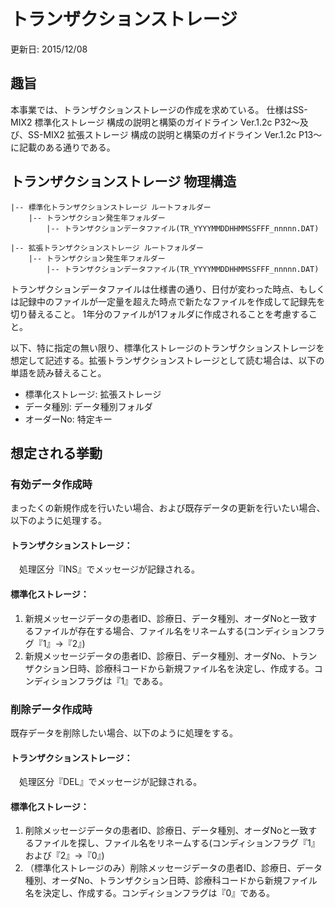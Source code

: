 # トランザクションストレージ
更新日: 2015/12/08

## 趣旨
本事業では、トランザクションストレージの作成を求めている。
仕様はSS-MIX2 標準化ストレージ 構成の説明と構築のガイドライン Ver.1.2c P32～及び、SS-MIX2 拡張ストレージ 構成の説明と構築のガイドライン Ver.1.2c P13～に記載のある通りである。

## トランザクションストレージ 物理構造

    |-- 標準化トランザクションストレージ ルートフォルダー
        |-- トランザクション発生年フォルダー
            |-- トランザクションデータファイル(TR_YYYYMMDDHHMMSSFFF_nnnnn.DAT)

    |-- 拡張トランザクションストレージ ルートフォルダー
        |-- トランザクション発生年フォルダー
            |-- トランザクションデータファイル(TR_YYYYMMDDHHMMSSFFF_nnnnn.DAT)

トランザクションデータファイルは仕様書の通り、日付が変わった時点、もしくは記録中のファイルが一定量を超えた時点で新たなファイルを作成して記録先を切り替えること。
1年分のファイルが1フォルダに作成されることを考慮すること。

以下、特に指定の無い限り、標準化ストレージのトランザクションストレージを想定して記述する。拡張トランザクションストレージとして読む場合は、以下の単語を読み替えること。

* 標準化ストレージ: 拡張ストレージ
* データ種別: データ種別フォルダ
* オーダーNo: 特定キー

## 想定される挙動

### 有効データ作成時

まったくの新規作成を行いたい場合、および既存データの更新を行いたい場合、以下のように処理する。

#### トランザクションストレージ：
　処理区分『INS』でメッセージが記録される。

#### 標準化ストレージ：

1. 新規メッセージデータの患者ID、診療日、データ種別、オーダNoと一致するファイルが存在する場合、ファイル名をリネームする(コンディションフラグ『1』→『2』)
2. 新規メッセージデータの患者ID、診療日、データ種別、オーダNo、トランザクション日時、診療科コードから新規ファイル名を決定し、作成する。コンディションフラグは『1』である。

### 削除データ作成時

既存データを削除したい場合、以下のように処理をする。

#### トランザクションストレージ：
　処理区分『DEL』でメッセージが記録される。

#### 標準化ストレージ：
1. 削除メッセージデータの患者ID、診療日、データ種別、オーダNoと一致するファイルを探し、ファイル名をリネームする(コンディションフラグ『1』および『2』→『0』)
2. （標準化ストレージのみ）削除メッセージデータの患者ID、診療日、データ種別、オーダNo、トランザクション日時、診療科コードから新規ファイル名を決定し、作成する。コンディションフラグは『0』である。
